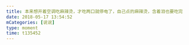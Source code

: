 ```yaml
---
title: 本来想开着空调吃麻辣烫，才吃两口就停电了，自己点的麻辣烫，含着泪也要吃完
date: 2018-05-17 13:54:52
mCategories: [说说]
type: moment
time: t135452
---
```


<div id="pics-20180517135452"></div>

<script src="/lib/moment/pics.js"></script>
<script>
var data = [
    {"link": "2018-05-17_000002.jpeg", "type": "shuoshuo"}
];
picsRender(data, "pics-20180517135452");
</script>
